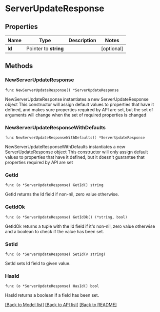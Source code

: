 # ServerUpdateResponse

## Properties

Name | Type | Description | Notes
------------ | ------------- | ------------- | -------------
**Id** | Pointer to **string** |  | [optional]

## Methods

### NewServerUpdateResponse

`func NewServerUpdateResponse() *ServerUpdateResponse`

NewServerUpdateResponse instantiates a new ServerUpdateResponse object
This constructor will assign default values to properties that have it defined,
and makes sure properties required by API are set, but the set of arguments
will change when the set of required properties is changed

### NewServerUpdateResponseWithDefaults

`func NewServerUpdateResponseWithDefaults() *ServerUpdateResponse`

NewServerUpdateResponseWithDefaults instantiates a new ServerUpdateResponse object
This constructor will only assign default values to properties that have it defined,
but it doesn't guarantee that properties required by API are set

### GetId

`func (o *ServerUpdateResponse) GetId() string`

GetId returns the Id field if non-nil, zero value otherwise.

### GetIdOk

`func (o *ServerUpdateResponse) GetIdOk() (*string, bool)`

GetIdOk returns a tuple with the Id field if it's non-nil, zero value otherwise
and a boolean to check if the value has been set.

### SetId

`func (o *ServerUpdateResponse) SetId(v string)`

SetId sets Id field to given value.

### HasId

`func (o *ServerUpdateResponse) HasId() bool`

HasId returns a boolean if a field has been set.


[[Back to Model list]](../README.md#documentation-for-models) [[Back to API list]](../README.md#documentation-for-api-endpoints) [[Back to README]](../README.md)
